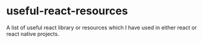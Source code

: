 # useful-react-resources
A list of useful react library or resources which I have used in either react or react native projects.
